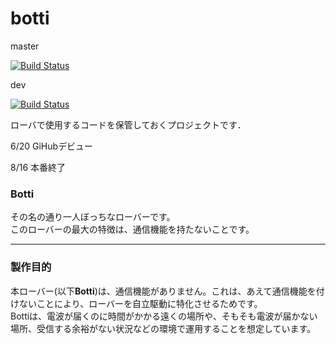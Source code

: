 botti
=====

master

[![Build Status](https://travis-ci.org/SugimotoSohei/botti.png?branch=master)](https://travis-ci.org/SugimotoSohei/botti)

dev

[![Build Status](https://travis-ci.org/SugimotoSohei/botti.svg?branch=dev)](https://travis-ci.org/SugimotoSohei/botti)

ローバで使用するコードを保管しておくプロジェクトです．

6/20
GiHubデビュー

8/16
本番終了

### Botti
その名の通り一人ぼっちなローバーです。<br>
このローバーの最大の特徴は、通信機能を持たないことです。

---

### 製作目的
本ローバー(以下**Botti**)は、通信機能がありません。これは、あえて通信機能を付けないことにより、ローバーを自立駆動に特化させるためです。<br>
Bottiは、電波が届くのに時間がかかる遠くの場所や、そもそも電波が届かない場所、受信する余裕がない状況などの環境で運用することを想定しています。
